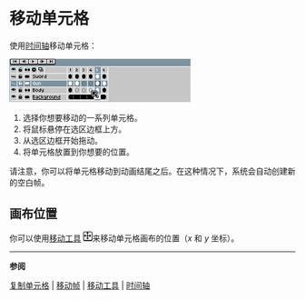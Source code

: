 # 移动单元格

使用[时间轴](timeline.md)移动单元格：

![移动单元格](move-cels/move-cels.gif)

1. 选择你想要移动的一系列单元格。
2. 将鼠标悬停在选区边框上方。
3. 从选区边框开始拖动。
4. 将单元格放置到你想要的位置。

请注意，你可以将单元格移动到动画结尾之后。在这种情况下，系统会自动创建新的空白帧。

## 画布位置

你可以使用[移动工具](move-tool.md) ![移动工具图标](tools/move-tool.png)来移动单元格画布的位置（*x* 和 *y* 坐标）。

---

**参阅**

[复制单元格](copy-cels.md) |
[移动帧](move-frames.md) |
[移动工具](move-tool.md) |
[时间轴](timeline.md)

